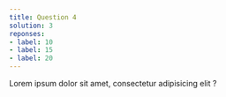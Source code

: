 ```yaml
---
title: Question 4
solution: 3
reponses:
- label: 10
- label: 15
- label: 20
---
```


Lorem ipsum dolor sit amet, consectetur adipisicing elit ?
